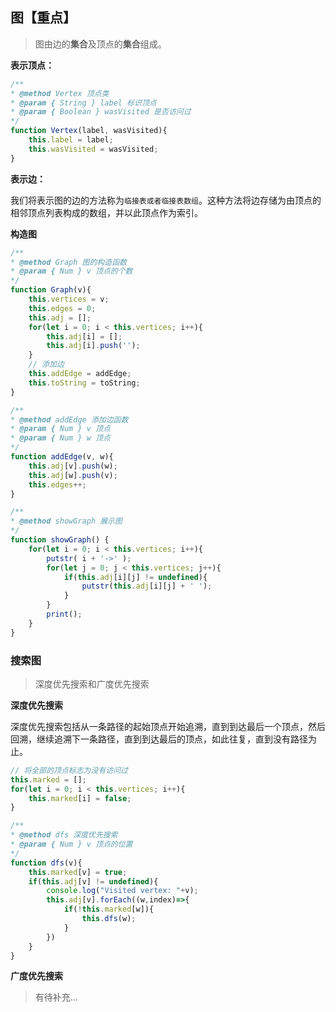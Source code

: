 ## 图【重点】

> 图由边的**集合**及顶点的**集合**组成。

**表示顶点：**

```javascript
/**
* @method Vertex 顶点类
* @param { String } label 标识顶点
* @param { Boolean } wasVisited 是否访问过
*/
function Vertex(label, wasVisited){
    this.label = label;
    this.wasVisited = wasVisited;
}
```

**表示边：**

我们将表示图的边的方法称为`临接表或者临接表数组`。这种方法将边存储为由顶点的相邻顶点列表构成的数组，并以此顶点作为索引。


**构造图**

```javascript
/**
* @method Graph 图的构造函数
* @param { Num } v 顶点的个数
*/
function Graph(v){
    this.vertices = v;
    this.edges = 0;
    this.adj = [];
    for(let i = 0; i < this.vertices; i++){
        this.adj[i] = [];
        this.adj[i].push('');
    }
    // 添加边
    this.addEdge = addEdge;
    this.toString = toString;
}
```

```javascript
/**
* @method addEdge 添加边函数
* @param { Num } v 顶点
* @param { Num } w 顶点
*/
function addEdge(v, w){
    this.adj[v].push(w);
    this.adj[w].push(v);
    this.edges++;
}
```

```javascript
/**
* @method showGraph 展示图
*/
function showGraph() {
    for(let i = 0; i < this.vertices; i++){
        putstr( i + '->' );
        for(let j = 0; j < this.vertices; j++){
            if(this.adj[i][j] != undefined){
                putstr(this.adj[i][j] + ' ');
            }
        }
        print();
    }
}
```

### 搜索图

> 深度优先搜索和广度优先搜索

**深度优先搜索**

深度优先搜索包括从一条路径的起始顶点开始追溯，直到到达最后一个顶点，然后回溯，继续追溯下一条路径，直到到达最后的顶点，如此往复，直到没有路径为止。

```javascript
// 将全部的顶点标志为没有访问过
this.marked = [];
for(let i = 0; i < this.vertices; i++){
    this.marked[i] = false;
}

/**
* @method dfs 深度优先搜索
* @param { Num } v 顶点的位置
*/
function dfs(v){
    this.marked[v] = true;
    if(this.adj[v] != undefined){
        console.log("Visited vertex: "+v);
        this.adj[v].forEach((w,index)=>{
            if(!this.marked[w]){
                this.dfs(w);
            }
        })
    }
}
```

**广度优先搜索**

> 有待补充...